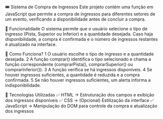 🎟️ Sistema de Compra de Ingressos
Este projeto contém uma função em JavaScript que permite a compra de ingressos para diferentes setores de um evento, verificando a disponibilidade antes de concluir a compra.

📌 Funcionalidade
O sistema permite que o usuário selecione o tipo de ingresso (Pista, Superior ou Inferior) e a quantidade desejada.
Caso haja disponibilidade, a compra é confirmada e o número de ingressos restantes é atualizado na interface.

🔧 Como Funciona?
1️ O usuário escolhe o tipo de ingresso e a quantidade desejada.
2️ A função comprar() identifica o tipo selecionado e chama a função correspondente (comprarPista(), comprarSuperior() ou comprarInferior()).
3️ A função verifica se há ingressos disponíveis.
4️ Se houver ingressos suficientes, a quantidade é reduzida e a compra confirmada.
5️ Se não houver ingressos suficientes, um alerta informa a indisponibilidade.

📝 Tecnologias Utilizadas
✅ HTML → Estruturação dos campos e exibição dos ingressos disponíveis
✅ CSS → (Opcional) Estilização da interface
✅ JavaScript → Manipulação do DOM para controle da compra e atualização dos ingressos
